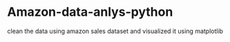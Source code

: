 # Amazon-data-anlys-python

clean the data using amazon sales dataset and visualized it using matplotlib
